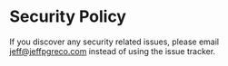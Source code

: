 # Security Policy

If you discover any security related issues, please email jeff@jeffpgreco.com instead of using the issue tracker.
